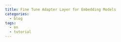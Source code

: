 ```yaml
---
title: Fine Tune Adapter Layer for Embedding Models
categories:
  - blog
tags:
  - en
  - tutorial
---
```

